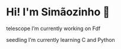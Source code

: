 # Hi! I'm Simãozinho 👋


telescope I’m currently working on Fdf

seedling I’m currently learning C and Python
